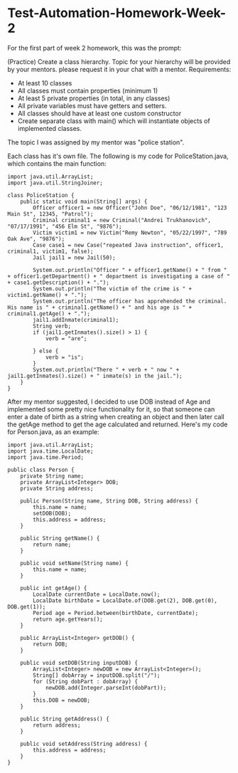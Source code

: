 # Test-Automation-Homework-Week-2

For the first part of week 2 homework, this was the prompt:

(Practice) Create a class hierarchy. Topic for your hierarchy will be provided by your mentors. please request it in your chat with a mentor.
Requirements:
 - At least 10 classes
 - All classes must contain properties (minimum 1)
 - At least 5 private properties (in total, in any classes)
 - All private variables must have getters and setters.
 - All classes should have at least one custom constructor
 - Create separate class with main() which will instantiate objects of implemented classes.
 
 The topic I was assigned by my mentor was "police station".
 
 Each class has it's own file. The following is my code for PoliceStation.java, which contains the main function:

```
import java.util.ArrayList;
import java.util.StringJoiner;

class PoliceStation {
    public static void main(String[] args) {
        Officer officer1 = new Officer("John Doe", "06/12/1981", "123 Main St", 12345, "Patrol");
        Criminal criminal1 = new Criminal("Andrei Trukhanovich", "07/17/1991", "456 Elm St", "9876");
        Victim victim1 = new Victim("Remy Newton", "05/22/1997", "789 Oak Ave", "9876");
        Case case1 = new Case("repeated Java instruction", officer1, criminal1, victim1, false);
        Jail jail1 = new Jail(50);

        System.out.println("Officer " + officer1.getName() + " from " + officer1.getDepartment() + " department is investigating a case of " + case1.getDescription() + ".");
        System.out.println("The victim of the crime is " + victim1.getName() + ".");
        System.out.println("The officer has apprehended the criminal. His name is " + criminal1.getName() + " and his age is " + criminal1.getAge() + ".");
        jail1.addInmate(criminal1);
        String verb;
        if (jail1.getInmates().size() > 1) {
            verb = "are";

        } else {
            verb = "is";
        }
        System.out.println("There " + verb + " now " + jail1.getInmates().size() + " inmate(s) in the jail.");
    }
}
```
After my mentor suggested, I decided to use DOB instead of Age and implemented some pretty nice functionality for it, so that someone can enter a date of birth as a string when creating an object and then later call the getAge method to get the age calculated and returned. Here's my code for Person.java, as an example:

```
import java.util.ArrayList;
import java.time.LocalDate;
import java.time.Period;

public class Person {
    private String name;
    private ArrayList<Integer> DOB;
    private String address;

    public Person(String name, String DOB, String address) {
        this.name = name;
        setDOB(DOB);
        this.address = address;
    }

    public String getName() {
        return name;
    }

    public void setName(String name) {
        this.name = name;
    }

    public int getAge() {
        LocalDate currentDate = LocalDate.now();
        LocalDate birthDate = LocalDate.of(DOB.get(2), DOB.get(0), DOB.get(1));
        Period age = Period.between(birthDate, currentDate);
        return age.getYears();
    }

    public ArrayList<Integer> getDOB() {
        return DOB;
    }

    public void setDOB(String inputDOB) {
        ArrayList<Integer> newDOB = new ArrayList<Integer>();
        String[] dobArray = inputDOB.split("/");
        for (String dobPart : dobArray) {
            newDOB.add(Integer.parseInt(dobPart));
        }
        this.DOB = newDOB;
    }

    public String getAddress() {
        return address;
    }

    public void setAddress(String address) {
        this.address = address;
    }
}
```
